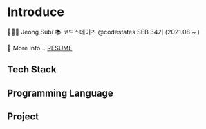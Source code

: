 # Introduce

👩🏻‍💻 Jeong Subi
📚 코드스테이츠 @codestates SEB 34기 (2021.08 ~ )

💬 More Info... [RESUME]()

## Tech Stack

## Programming Language

## Project



<!--
**JeongSubi/JeongSubi** is a ✨ _special_ ✨ repository because its `README.md` (this file) appears on your GitHub profile.

Here are some ideas to get you started:

- 🔭 I’m currently working on ...
- 🌱 I’m currently learning ...
- 👯 I’m looking to collaborate on ...
- 🤔 I’m looking for help with ...
- 💬 Ask me about ...
- 📫 How to reach me: ...
- 😄 Pronouns: ...
- ⚡ Fun fact: ...
-->
